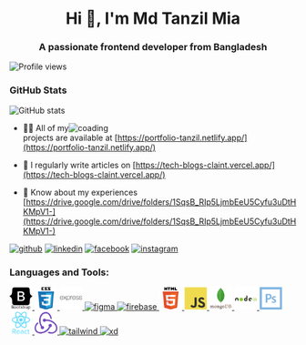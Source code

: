 
<h1 align="center">Hi 👋, I'm Md Tanzil Mia</h1>
<h3 align="center">A passionate frontend developer from Bangladesh</h3>


![Profile views](https://gpvc.arturio.dev/tanzilmia)

### GitHub Stats

![GitHub stats](https://github-readme-stats.vercel.app/api?username=tanzilmia&show_icons=true)

<img align="right" alt="coading" width="400" src="https://media.tenor.com/2nKSTDDekOgAAAAC/coding-kira.gif" >

- 👨‍💻 All of my projects are available at [https://portfolio-tanzil.netlify.app/](https://portfolio-tanzil.netlify.app/)

- 📝 I regularly write articles on [https://tech-blogs-claint.vercel.app/](https://tech-blogs-claint.vercel.app/)

- 📄 Know about my experiences [https://drive.google.com/drive/folders/1SqsB_RIp5LjmbEeU5Cyfu3uDtHKMpV1-](https://drive.google.com/drive/folders/1SqsB_RIp5LjmbEeU5Cyfu3uDtHKMpV1-)

[<img src='https://img.shields.io/badge/github-%23121011.svg?&style=for-the-badge&logo=github&logoColor=white' alt='github' height='30'>](https://github.com/tanzilmia)  [<img src='https://img.shields.io/badge/linkedin-%230077B5.svg?&style=for-the-badge&logo=linkedin&logoColor=white' alt='linkedin' height='30'>](https://www.linkedin.com/in/mdtanzil/)  [<img src='https://img.shields.io/badge/facebook-%231877F2.svg?&style=for-the-badge&logo=facebook&logoColor=white' alt='facebook' height='30'>](https://www.facebook.com/tanzilmia.01)  [<img src='https://img.shields.io/badge/instagram-%23E4405F.svg?&style=for-the-badge&logo=instagram&logoColor=white' alt='instagram' height='30'>](https://www.instagram.com/tanzil.mia/)

<h3 align="left">Languages and Tools:</h3>
<p align="left"> <a href="https://getbootstrap.com" target="_blank" rel="noreferrer"> <img src="https://raw.githubusercontent.com/devicons/devicon/master/icons/bootstrap/bootstrap-plain-wordmark.svg" alt="bootstrap" width="40" height="40"/> </a> <a href="https://www.w3schools.com/css/" target="_blank" rel="noreferrer"> <img src="https://raw.githubusercontent.com/devicons/devicon/master/icons/css3/css3-original-wordmark.svg" alt="css3" width="40" height="40"/> </a> <a href="https://expressjs.com" target="_blank" rel="noreferrer"> <img src="https://raw.githubusercontent.com/devicons/devicon/master/icons/express/express-original-wordmark.svg" alt="express" width="40" height="40"/> </a> <a href="https://www.figma.com/" target="_blank" rel="noreferrer"> <img src="https://www.vectorlogo.zone/logos/figma/figma-icon.svg" alt="figma" width="40" height="40"/> </a> <a href="https://firebase.google.com/" target="_blank" rel="noreferrer"> <img src="https://www.vectorlogo.zone/logos/firebase/firebase-icon.svg" alt="firebase" width="40" height="40"/> </a> <a href="https://www.w3.org/html/" target="_blank" rel="noreferrer"> <img src="https://raw.githubusercontent.com/devicons/devicon/master/icons/html5/html5-original-wordmark.svg" alt="html5" width="40" height="40"/> </a> <a href="https://developer.mozilla.org/en-US/docs/Web/JavaScript" target="_blank" rel="noreferrer"> <img src="https://raw.githubusercontent.com/devicons/devicon/master/icons/javascript/javascript-original.svg" alt="javascript" width="40" height="40"/> </a> <a href="https://www.mongodb.com/" target="_blank" rel="noreferrer"> <img src="https://raw.githubusercontent.com/devicons/devicon/master/icons/mongodb/mongodb-original-wordmark.svg" alt="mongodb" width="40" height="40"/> </a> <a href="https://nodejs.org" target="_blank" rel="noreferrer"> <img src="https://raw.githubusercontent.com/devicons/devicon/master/icons/nodejs/nodejs-original-wordmark.svg" alt="nodejs" width="40" height="40"/> </a> <a href="https://www.photoshop.com/en" target="_blank" rel="noreferrer"> <img src="https://raw.githubusercontent.com/devicons/devicon/master/icons/photoshop/photoshop-line.svg" alt="photoshop" width="40" height="40"/> </a> <a href="https://reactjs.org/" target="_blank" rel="noreferrer"> <img src="https://raw.githubusercontent.com/devicons/devicon/master/icons/react/react-original-wordmark.svg" alt="react" width="40" height="40"/> </a> <a href="https://redux.js.org" target="_blank" rel="noreferrer"> <img src="https://raw.githubusercontent.com/devicons/devicon/master/icons/redux/redux-original.svg" alt="redux" width="40" height="40"/> </a> <a href="https://tailwindcss.com/" target="_blank" rel="noreferrer"> <img src="https://www.vectorlogo.zone/logos/tailwindcss/tailwindcss-icon.svg" alt="tailwind" width="40" height="40"/> </a> <a href="https://www.adobe.com/products/xd.html" target="_blank" rel="noreferrer"> <img src="https://cdn.worldvectorlogo.com/logos/adobe-xd.svg" alt="xd" width="40" height="40"/> </a> </p>
